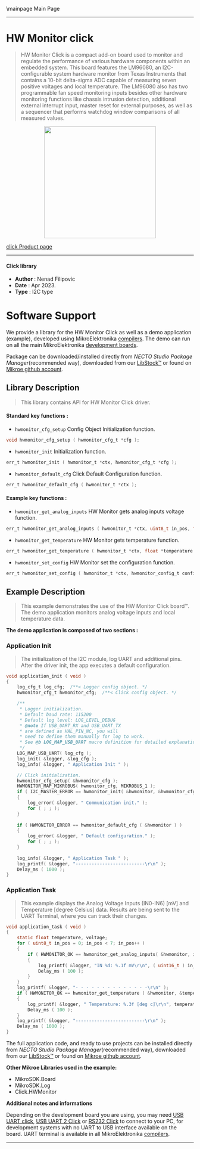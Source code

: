 \mainpage Main Page

---
# HW Monitor click

> HW Monitor Click is a compact add-on board used to monitor 
> and regulate the performance of various hardware components within an embedded system. 
> This board features the LM96080, an I2C-configurable system hardware monitor 
> from Texas Instruments that contains a 10-bit delta-sigma ADC capable 
> of measuring seven positive voltages and local temperature. 
> The LM96080 also has two programmable fan speed monitoring inputs besides 
> other hardware monitoring functions like chassis intrusion detection, 
> additional external interrupt input, master reset for external purposes, 
> as well as a sequencer that performs watchdog window comparisons of all measured values.

<p align="center">
  <img src="https://download.mikroe.com/images/click_for_ide/hwmonitor_click.png" height=300px>
</p>

[click Product page](https://www.mikroe.com/hw-monitor-click)

---


#### Click library

- **Author**        : Nenad Filipovic
- **Date**          : Apr 2023.
- **Type**          : I2C type


# Software Support

We provide a library for the HW Monitor Click
as well as a demo application (example), developed using MikroElektronika
[compilers](https://www.mikroe.com/necto-studio).
The demo can run on all the main MikroElektronika [development boards](https://www.mikroe.com/development-boards).

Package can be downloaded/installed directly from *NECTO Studio Package Manager*(recommended way), downloaded from our [LibStock&trade;](https://libstock.mikroe.com) or found on [Mikroe github account](https://github.com/MikroElektronika/mikrosdk_click_v2/tree/master/clicks).

## Library Description

> This library contains API for HW Monitor Click driver.

#### Standard key functions :

- `hwmonitor_cfg_setup` Config Object Initialization function.
```c
void hwmonitor_cfg_setup ( hwmonitor_cfg_t *cfg );
```

- `hwmonitor_init` Initialization function.
```c
err_t hwmonitor_init ( hwmonitor_t *ctx, hwmonitor_cfg_t *cfg );
```

- `hwmonitor_default_cfg` Click Default Configuration function.
```c
err_t hwmonitor_default_cfg ( hwmonitor_t *ctx );
```

#### Example key functions :

- `hwmonitor_get_analog_inputs` HW Monitor gets analog inputs voltage function.
```c
err_t hwmonitor_get_analog_inputs ( hwmonitor_t *ctx, uint8_t in_pos, float *voltage );
```

- `hwmonitor_get_temperature` HW Monitor gets temperature function.
```c
err_t hwmonitor_get_temperature ( hwmonitor_t *ctx, float *temperature );
```

- `hwmonitor_set_config` HW Monitor set the configuration function.
```c
err_t hwmonitor_set_config ( hwmonitor_t *ctx, hwmonitor_config_t config );
```

## Example Description

> This example demonstrates the use of the HW Monitor Click board™.
> The demo application monitors analog voltage inputs and local temperature data.

**The demo application is composed of two sections :**

### Application Init

> The initialization of the I2C module, log UART and additional pins.
> After the driver init, the app executes a default configuration.

```c
void application_init ( void ) 
{
    log_cfg_t log_cfg;  /**< Logger config object. */
    hwmonitor_cfg_t hwmonitor_cfg;  /**< Click config object. */

    /** 
     * Logger initialization.
     * Default baud rate: 115200
     * Default log level: LOG_LEVEL_DEBUG
     * @note If USB_UART_RX and USB_UART_TX 
     * are defined as HAL_PIN_NC, you will 
     * need to define them manually for log to work. 
     * See @b LOG_MAP_USB_UART macro definition for detailed explanation.
     */
    LOG_MAP_USB_UART( log_cfg );
    log_init( &logger, &log_cfg );
    log_info( &logger, " Application Init " );

    // Click initialization.
    hwmonitor_cfg_setup( &hwmonitor_cfg );
    HWMONITOR_MAP_MIKROBUS( hwmonitor_cfg, MIKROBUS_1 );
    if ( I2C_MASTER_ERROR == hwmonitor_init( &hwmonitor, &hwmonitor_cfg ) ) 
    {
        log_error( &logger, " Communication init." );
        for ( ; ; );
    }
    
    if ( HWMONITOR_ERROR == hwmonitor_default_cfg ( &hwmonitor ) )
    {
        log_error( &logger, " Default configuration." );
        for ( ; ; );
    }
    
    log_info( &logger, " Application Task " );
    log_printf( &logger, "--------------------------\r\n" );
    Delay_ms ( 1000 );
}
```

### Application Task

> This example displays the Analog Voltage Inputs (IN0-IN6) [mV] 
> and Temperature [degree Celsius] data.
> Results are being sent to the UART Terminal, where you can track their changes.

```c
void application_task ( void ) 
{
    static float temperature, voltage;
    for ( uint8_t in_pos = 0; in_pos < 7; in_pos++ )
    {
        if ( HWMONITOR_OK == hwmonitor_get_analog_inputs( &hwmonitor, in_pos, &voltage ) )
        {
            log_printf( &logger, "IN %d: %.1f mV\r\n", ( uint16_t ) in_pos, voltage );
            Delay_ms ( 100 );
        }
    }
    log_printf( &logger, "- - - - - - - - - - - - - -\r\n" );
    if ( HWMONITOR_OK == hwmonitor_get_temperature ( &hwmonitor, &temperature ) )
    {
        log_printf( &logger, " Temperature: %.3f [deg c]\r\n", temperature );
        Delay_ms ( 100 );
    }
    log_printf( &logger, "--------------------------\r\n" );
    Delay_ms ( 1000 );
}
```

The full application code, and ready to use projects can be installed directly from *NECTO Studio Package Manager*(recommended way), downloaded from our [LibStock&trade;](https://libstock.mikroe.com) or found on [Mikroe github account](https://github.com/MikroElektronika/mikrosdk_click_v2/tree/master/clicks).

**Other Mikroe Libraries used in the example:**

- MikroSDK.Board
- MikroSDK.Log
- Click.HWMonitor

**Additional notes and informations**

Depending on the development board you are using, you may need
[USB UART click](https://www.mikroe.com/usb-uart-click),
[USB UART 2 Click](https://www.mikroe.com/usb-uart-2-click) or
[RS232 Click](https://www.mikroe.com/rs232-click) to connect to your PC, for
development systems with no UART to USB interface available on the board. UART
terminal is available in all MikroElektronika
[compilers](https://shop.mikroe.com/compilers).

---
